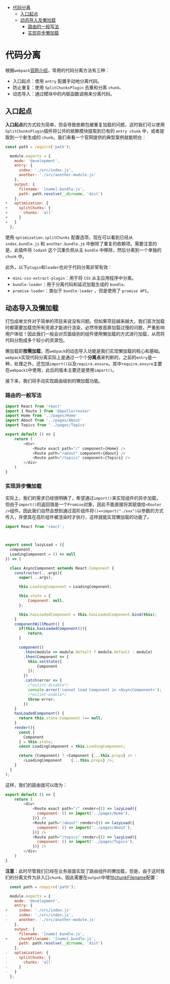 <!-- TOC -->

- [代码分离](#代码分离)
    - [入口起点](#入口起点)
    - [动态导入及懒加载](#动态导入及懒加载)
        - [路由的一般写法](#路由的一般写法)
        - [实现异步懒加载](#实现异步懒加载)

<!-- /TOC -->

# 代码分离

根据`webpack`[官网介绍](https://webpack.docschina.org/guides/code-splitting/)，常用的代码分离方法有三种：

- 入口起点：使用 `entry` 配置手动地分离代码。
- 防止重复：使用 `SplitChunksPlugin` 去重和分离 `chunk。`
- 动态导入：通过模块中的内联函数调用来分离代码。

## 入口起点

**入口起点**的方式较为简单，但会导致依赖包被重复加载的问题，这时我们可以使用`SplitChunksPlugin`插件将公共的依赖模块提取到已有的 `entry chunk` 中，或者提取到一个新生成的 `chunk`。我们来看一个官网提供的典型案例就能明白：

```js
const path = require('path');

  module.exports = {
    mode: 'development',
    entry: {
      index: './src/index.js',
      another: './src/another-module.js'
    },
    output: {
      filename: '[name].bundle.js',
      path: path.resolve(__dirname, 'dist')
    },
+   optimization: {
+     splitChunks: {
+       chunks: 'all'
+     }
+   }
  };
```
使用 `optimization.splitChunks` 配置选项，现在可以看到已经从 `index.bundle.js` 和 `another.bundle.j`s 中删除了重复的依赖项。需要注意的是，此插件将 `lodash` 这个沉重负担从主 `bundle` 中移除，然后分离到一个单独的 `chunk` 中。

此外，以下`plugin`和`loader`也对于代码分离非常有效：

- `mini-css-extract-plugin`：用于将 `CSS` 从主应用程序中分离。
- `bundle-loader`：用于分离代码和延迟加载生成的 `bundle。`
- `promise-loader`：类似于 `bundle-loader` ，但是使用了 `promise API`。

## 动态导入及懒加载

打包成单文件对于简单的项目来说没有问题。但如果项目越来越大，我们首次加载时都需要加载完所有资源才能进行渲染，必然导致首屏加载过慢的问题，严重影响用户体验！因此我们一般会对页面级别的组件使用懒加载的方式进行加载，从而将代码分割成多个较小的资源包。

懒加载即**按需加载**，而`webpack`的动态导入功能是我们实现懒加载的核心和基础。`webpack`实现代码分离实际上是通过一个个**分离点**来判断的，之前的`entry`是一种，处理之外，还包括`import()`以及`require.ensure`。其中`require.ensure`主要在`webpack1`中使用，此后的版本主要还是使用`import()`。

接下来，我们将手动实现路由级别的懒加载功能。

### 路由的一般写法

```js
import React from 'react'
import { Route } from '@apollo/router'
import Home from '../pages/Home'
import About from '../pages/About'
import Topics from '../pages/Topics'

export default () => {
    return (
        <div>
            <Route exact path="/" component={Home} />
            <Route path="/about" component={About} />
            <Route path="/topics" component={Topics} />
        </div>
    )
}
```

### 实现异步懒加载

实际上，我们的需求已经很明确了，希望通过`import()`来实现组件的异步加载，但由于`import()`的返回值是一个`Promise`对象，因此不能直接将其赋值给`<Router />`组件。因此我们自然会想到通过高阶组件将`()=>import("./xxx")`以参数的方式传入，并使其在高阶组件被渲染时才执行，这样就能实现懒加载的功能了。

```js
import React from 'react';



export const lazyLoad = ({
  component,
  LoadingComponent = () => null
}) => (

  class AsyncComponent extends React.Component {
    constructor(...args){
      super(...args);

      this.LoadingComponent = LoadingComponent;

      this.state = {
          Component: null,
      };

      this.hasLoadedComponent = this.hasLoadedComponent.bind(this);
    }
    componentWillMount() {
      if(this.hasLoadedComponent()){
          return;
      }

      component()
        .then(module => module.default ? module.default : module)
        .then(Component => {
          this.setState({
              Component
          });
        })
        .catch(error => {
          /*eslint-disable*/
          console.error('cannot load Component in <AsyncComponent>');
          /*eslint-enable*/
          throw error;
        })
    }
    hasLoadedComponent() {
      return this.state.Component !== null;
    }
    render(){
      const {
        Component
      } = this.state;
      const LoadingComponent = this.LoadingComponent;

      return (Component) ? <Component {...this.props} /> : 
        <LoadingComponent    {...this.props} />;
    }
  }
);
```

这样，我们的路由就可以改为：

```js
export default () => {
    return (
        <div>
            <Route exact path="/" render={() => lazyLoad({
              component: () => import('../pages/Home'),
            })} />
            <Route path="/about" render={() => lazyLoad({
              component: () => import('../pages/About'),
            })} />
            <Route path="/topics" render={() => lazyLoad({
              component: () => import('../pages/Topics'),
            })} />
        </div>
    )
}
```

**注意**：此时尽管我们已经在业务层面实现了路由组件的懒加载，但是，由于这时我们的分离文件为非入口`chunk`，因此需要在`output`中增加[chunkFilename](https://webpack.docschina.org/configuration/output/#output-chunkfilename)配置：

```js
  const path = require('path');

  module.exports = {
    mode: 'development',
    entry: {
+     index: './src/index.js'
-     index: './src/index.js',
-     another: './src/another-module.js'
    },
    output: {
      filename: '[name].bundle.js',
+     chunkFilename: '[name].bundle.js',
      path: path.resolve(__dirname, 'dist')
    },
-   optimization: {
-     splitChunks: {
-       chunks: 'all'
-     }
-   }
  };
```
 
